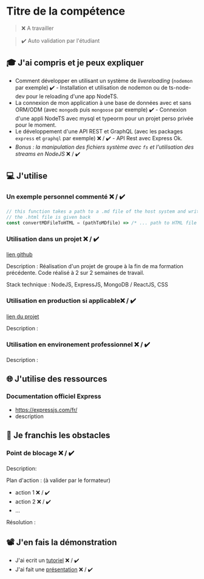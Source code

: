 # Titre de la compétence

> ❌ A travailler

> ✔️ Auto validation par l'étudiant

## 🎓 J'ai compris et je peux expliquer

- Comment développer en utilisant un système de *livereloading* (`nodemon` par exemple) ✔️ - Installation et utilisation de nodemon ou de ts-node-dev pour le reloading d'une app NodeTS.
- La connexion de mon application à une base de données avec et sans ORM/ODM (avec `mongodb` puis `mongoose` par exemple) ✔️ - Connexion d'une appli NodeTS avec mysql et typeorm pour un projet perso privée pour le moment.
- Le développement d'une API REST et GraphQL (avec les packages `express` et `graphql` par exemple) ❌ / ✔️ - API Rest avec Express Ok.
- *Bonus : la manipulation des fichiers système avec `fs` et l'utilisation des streams en NodeJS* ❌ / ✔️

## 💻 J'utilise

### Un exemple personnel commenté ❌ / ✔️

```javascript
// this function takes a path to a .md file of the host system and write the HTML version of this file
// the .html file is given back
const convertMDFileToHTML = (pathToMDfile) => /* ... path to HTML file */
```

### Utilisation dans un projet ❌ / ✔️

[lien github](https://github.com/Derma6/FoodTroc-Project)

Description : Réalisation d'un projet de groupe à la fin de ma formation précédente. Code réalisé à 2 sur 2 semaines de travail. 

Stack technique : NodeJS, ExpressJS, MongoDB / ReactJS, CSS 

### Utilisation en production si applicable❌ / ✔️

[lien du projet](...)

Description : 

### Utilisation en environement professionnel ❌ / ✔️

Description : 

## 🌐 J'utilise des ressources

### Documentation officiel Express

- https://expressjs.com/fr/
- description

## 🚧 Je franchis les obstacles

### Point de blocage ❌ / ✔️

Description:

Plan d'action : (à valider par le formateur)

- action 1 ❌ / ✔️
- action 2 ❌ / ✔️
- ...

Résolution :

## 📽️ J'en fais la démonstration

- J'ai ecrit un [tutoriel](...) ❌ / ✔️
- J'ai fait une [présentation](...) ❌ / ✔️

